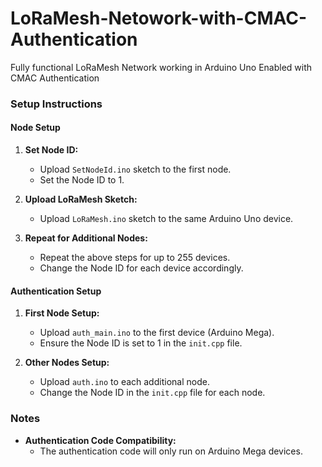 # LoRaMesh-Netowork-with-CMAC-Authentication
Fully functional LoRaMesh Network working in Arduino Uno Enabled with CMAC Authentication

### Setup Instructions

#### Node Setup

1. **Set Node ID:**
   - Upload `SetNodeId.ino` sketch to the first node.
   - Set the Node ID to 1.

2. **Upload LoRaMesh Sketch:**
   - Upload `LoRaMesh.ino` sketch to the same Arduino Uno device.
   
3. **Repeat for Additional Nodes:**
   - Repeat the above steps for up to 255 devices.
   - Change the Node ID for each device accordingly.

#### Authentication Setup

1. **First Node Setup:**
   - Upload `auth_main.ino` to the first device (Arduino Mega).
   - Ensure the Node ID is set to 1 in the `init.cpp` file.

2. **Other Nodes Setup:**
   - Upload `auth.ino` to each additional node.
   - Change the Node ID in the `init.cpp` file for each node.

### Notes

- **Authentication Code Compatibility:**
  - The authentication code will only run on Arduino Mega devices.
